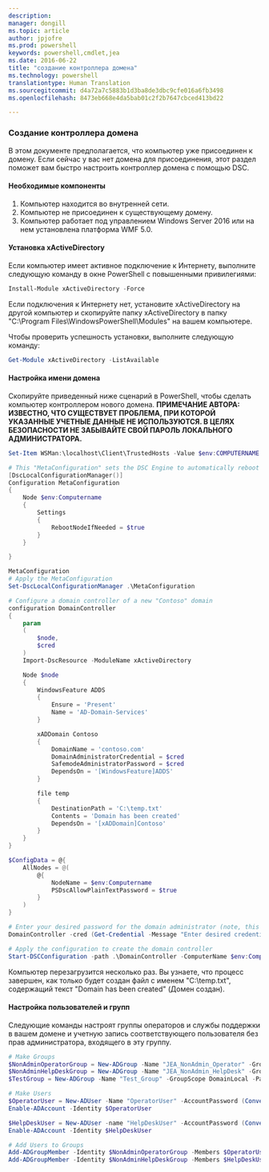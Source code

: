 ```yaml
---
description: 
manager: dongill
ms.topic: article
author: jpjofre
ms.prod: powershell
keywords: powershell,cmdlet,jea
ms.date: 2016-06-22
title: "создание контроллера домена"
ms.technology: powershell
translationtype: Human Translation
ms.sourcegitcommit: d4a72a7c5883b1d3ba8de3dbc9cfe016a6fb3498
ms.openlocfilehash: 8473eb668e4da5bab01c2f2b7647cbced413bd22

---
```


### Создание контроллера домена

В этом документе предполагается, что компьютер уже присоединен к домену.
Если сейчас у вас нет домена для присоединения, этот раздел поможет вам быстро настроить контроллер домена с помощью DSC.

#### Необходимые компоненты

1.  Компьютер находится во внутренней сети.
2.  Компьютер не присоединен к существующему домену.
3.  Компьютер работает под управлением Windows Server 2016 или на нем установлена платформа WMF 5.0.

#### Установка xActiveDirectory
Если компьютер имеет активное подключение к Интернету, выполните следующую команду в окне PowerShell с повышенными привилегиями:
```PowerShell
Install-Module xActiveDirectory -Force
```
Если подключения к Интернету нет, установите xActiveDirectory на другой компьютер и скопируйте папку xActiveDirectory в папку "C:\Program Files\WindowsPowerShell\Modules" на вашем компьютере.

Чтобы проверить успешность установки, выполните следующую команду:
```PowerShell
Get-Module xActiveDirectory -ListAvailable
```

#### Настройка имени домена
Скопируйте приведенный ниже сценарий в PowerShell, чтобы сделать компьютер контроллером нового домена.
**ПРИМЕЧАНИЕ АВТОРА: ИЗВЕСТНО, ЧТО СУЩЕСТВУЕТ ПРОБЛЕМА, ПРИ КОТОРОЙ УКАЗАННЫЕ УЧЕТНЫЕ ДАННЫЕ НЕ ИСПОЛЬЗУЮТСЯ.  В ЦЕЛЯХ БЕЗОПАСНОСТИ НЕ ЗАБЫВАЙТЕ СВОЙ ПАРОЛЬ ЛОКАЛЬНОГО АДМИНИСТРАТОРА.**

```PowerShell
Set-Item WSMan:\localhost\Client\TrustedHosts -Value $env:COMPUTERNAME -Force

# This "MetaConfiguration" sets the DSC Engine to automatically reboot if required
[DscLocalConfigurationManager()]
Configuration MetaConfiguration
{
    Node $env:Computername
    {
        Settings
        {
            RebootNodeIfNeeded = $true
        }
    }

}

MetaConfiguration
# Apply the MetaConfiguration
Set-DscLocalConfigurationManager .\MetaConfiguration

# Configure a domain controller of a new "Contoso" domain
configuration DomainController
{
    param
    (
        $node,
        $cred
    )
    Import-DscResource -ModuleName xActiveDirectory

    Node $node
    {
        WindowsFeature ADDS
        {
            Ensure = 'Present'
            Name = 'AD-Domain-Services'
        }

        xADDomain Contoso
        {
            DomainName = 'contoso.com'
            DomainAdministratorCredential = $cred
            SafemodeAdministratorPassword = $cred
            DependsOn = '[WindowsFeature]ADDS'
        }

        file temp
        {
            DestinationPath = 'C:\temp.txt'
            Contents = 'Domain has been created'
            DependsOn = '[xADDomain]Contoso'
        }
    }
}

$ConfigData = @{
    AllNodes = @(
        @{
            NodeName = $env:Computername
            PSDscAllowPlainTextPassword = $true
        }
    )
}

# Enter your desired password for the domain administrator (note, this will be stored as plain text)
DomainController -cred (Get-Credential -Message "Enter desired credential for domain administrator") -node $env:Computername -configurationData $ConfigData

# Apply the configuration to create the domain controller
Start-DSCConfiguration -path .\DomainController -ComputerName $env:Computername -Wait -Force -Verbose
```
Компьютер перезагрузится несколько раз.
Вы узнаете, что процесс завершен, как только будет создан файл с именем "C:\temp.txt", содержащий текст "Domain has been created" (Домен создан).

#### Настройка пользователей и групп
Следующие команды настроят группы операторов и службы поддержки в вашем домене и учетную запись соответствующего пользователя без прав администратора, входящего в эту группу.
```PowerShell
# Make Groups
$NonAdminOperatorGroup = New-ADGroup -Name "JEA_NonAdmin_Operator" -GroupScope DomainLocal -PassThru
$NonAdminHelpDeskGroup = New-ADGroup -Name "JEA_NonAdmin_HelpDesk" -GroupScope DomainLocal -PassThru
$TestGroup = New-ADGroup -Name "Test_Group" -GroupScope DomainLocal -PassThru

# Make Users
$OperatorUser = New-ADUser -Name "OperatorUser" -AccountPassword (ConvertTo-SecureString 'pa$$w0rd' -AsPlainText -Force) -PassThru
Enable-ADAccount -Identity $OperatorUser

$HelpDeskUser = New-ADUser -name "HelpDeskUser" -AccountPassword (ConvertTo-SecureString 'pa$$w0rd' -AsPlainText -Force) -PassThru
Enable-ADAccount -Identity $HelpDeskUser

# Add Users to Groups
Add-ADGroupMember -Identity $NonAdminOperatorGroup -Members $OperatorUser
Add-ADGroupMember -Identity $NonAdminHelpDeskGroup -Members $HelpDeskUser
```




<!--HONumber=Jul16_HO1-->


